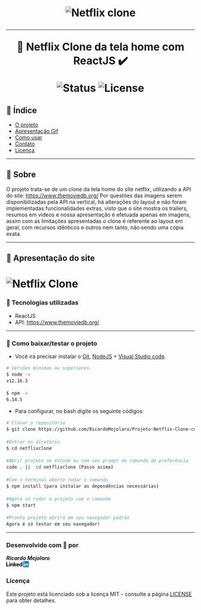 <h1 align=center>
<img src="https://upload.wikimedia.org/wikipedia/commons/thumb/0/0c/Netflix_2015_N_logo.svg/220px-Netflix_2015_N_logo.svg.png" alt="Netflix clone" width="150px"/>

---

🚀 Netflix Clone da tela home com ReactJS ✔️ <br>

<img src="https://camo.githubusercontent.com/a45bd10a7ea5a30b5665d9869b0ce1324fa90350/68747470733a2f2f696d672e736869656c64732e696f2f62616467652f7374617475732d6163746976652d737563636573732e737667" alt="Status" data-canonical-src="https://img.shields.io/badge/status-active-success.svg" style="max-width:100%;">
<img src="https://camo.githubusercontent.com/890acbdcb87868b382af9a4b1fac507b9659d9bf/68747470733a2f2f696d672e736869656c64732e696f2f62616467652f6c6963656e73652d4d49542d626c75652e737667" alt="License" data-canonical-src="https://img.shields.io/badge/license-MIT-blue.svg" style="max-width:100%;">
</h1>

## 📑️ Índice

- [O projeto](#📝️-Sobre)
- [Apresentação Gif](#🚀️-Apresentação-do-site)
- [Como usar](#💾️-Como-baixar/testar-o-projeto)
- [Contato](#-Desenvolvido-com-💙️-por)
- [Licença](#-Licença)

---

## 📝️ Sobre

O projeto trata-se de um clone da tela home do site netflix, utilizando a API do
site: <span>https://www.themoviedb.org/</span> Por questões das imagens serem 
disponibilizadas pela API na vertical, há alterações do layout e não foram implementadas funcionalidades extras, visto que o site mostra os trailers, resumos em videos e  nossa apresentação é efetuada apenas em imagens, assim com as limitações apresentadas o clone é referente ao layout em geral, com recursos idênticos e outros nem tanto, não sendo uma cópia exata.

---

## 🚀️ Apresentação do site

<h1>
<img src="src/assets/netflix-clone.gif" alt="Netflix Clone">
</h1>

### 🚀️ Tecnologias utilizadas

- ReactJS
- API: <span>https://www.themoviedb.org/</span>

---

### 💾️ Como baixar/testar o projeto

- Você irá precisar instalar o [Git](https://git-scm.com/), [NodeJS](https://nodejs.org/pt-br/download/) + [Visual Studio code](https://code.visualstudio.com/).



```bash
# Versões mínimas ou superiores.
$ node -v
v12.16.3

$ npm -v
6.14.5
```

- Para configurar, no bash digite os seguinte códigos:

```bash
# Clonar o repositório
$ git clone https://github.com/RicardoMejolaro/Projeto-Netflix-Clone-com-ReactJS.git

#Entrar no diretório
$ cd netflixclone

#Abrir projeto no VsCode ou com seu prompt de comando de preferência
code . ||  cd netflixclone (Passo acima) 

#Com o terminal aberto rodar o comando
$ npm install (para instalar as dependências necessárias)

#Agora só rodar o projeto com o comando
$ npm start

#Pronto projeto abrirá em seu navegador padrão
Agora é só testar em seu navegador!

```
---

### Desenvolvido com 💙️ por

***Ricardo Mejolaro*** 
<br/> 
<a href="https://www.linkedin.com/in/ricardo-mejolaro/">
<img src="src/assets/linkedin.png">
</a>

### Licença

Este projeto está licenciado sob a licença MIT - consulte a página [LICENSE](https://opensource.org/licenses/MIT) para obter detalhes.
